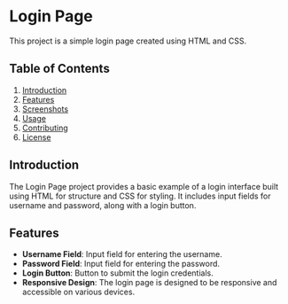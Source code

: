 # Login Page

This project is a simple login page created using HTML and CSS.

## Table of Contents

1. [Introduction](#introduction)
2. [Features](#features)
3. [Screenshots](#screenshots)
4. [Usage](#usage)
5. [Contributing](#contributing)
6. [License](#license)

## Introduction

The Login Page project provides a basic example of a login interface built using HTML for structure and CSS for styling. It includes input fields for username and password, along with a login button.

## Features

- **Username Field**: Input field for entering the username.
- **Password Field**: Input field for entering the password.
- **Login Button**: Button to submit the login credentials.
- **Responsive Design**: The login page is designed to be responsive and accessible on various devices.

